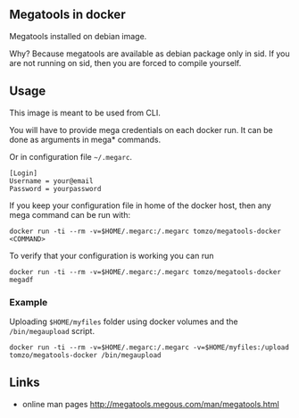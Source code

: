 ## Megatools in docker

Megatools installed on debian image.

Why? Because megatools are available as debian package only in sid.
If you are not running on sid, then you are forced to compile yourself.

## Usage

This image is meant to be used from CLI.

You will have to provide mega credentials on each docker run.
It can be done as arguments in mega* commands.

Or in configuration file `~/.megarc`.
```
[Login]
Username = your@email
Password = yourpassword
```

If you keep your configuration file in home of the docker host,
then any mega command can be run with:
```
docker run -ti --rm -v=$HOME/.megarc:/.megarc tomzo/megatools-docker <COMMAND>
```

To verify that your configuration is working you can run
```
docker run -ti --rm -v=$HOME/.megarc:/.megarc tomzo/megatools-docker megadf
```

### Example

Uploading `$HOME/myfiles` folder using docker volumes and the `/bin/megaupload` script.

```
docker run -ti --rm -v=$HOME/.megarc:/.megarc -v=$HOME/myfiles:/upload tomzo/megatools-docker /bin/megaupload
```

## Links
 * online man pages http://megatools.megous.com/man/megatools.html
